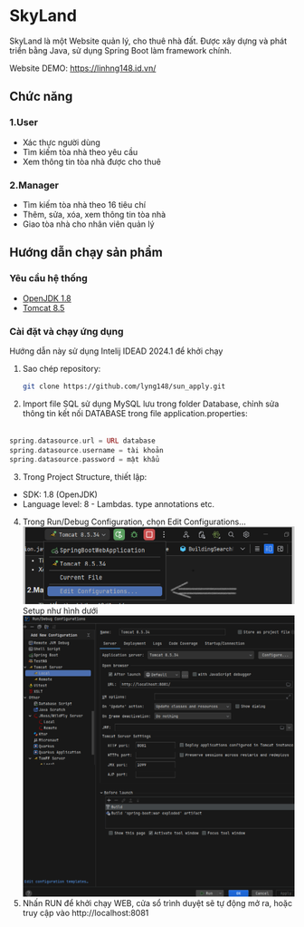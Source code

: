 # SkyLand
SkyLand là một Website quản lý, cho thuê nhà đất. Được xây dựng và phát triển bằng Java, sử dụng Spring Boot làm framework chính.

Website DEMO:  https://linhng148.id.vn/
## Chức năng
### 1.User
- Xác thực người dùng
- Tìm kiếm tòa nhà theo yêu cầu
- Xem thông tin tòa nhà được cho thuê
### 2.Manager
- Tìm kiếm tòa nhà theo 16 tiêu chí
- Thêm, sửa, xóa, xem thông tin tòa nhà
- Giao tòa nhà cho nhân viên quản lý
## Hướng dẫn chạy sản phẩm
### Yêu cầu hệ thống
- [OpenJDK 1.8](https://www.oracle.com/java/technologies/javase/javase8-archive-downloads.html)
- [Tomcat 8.5](https://tomcat.apache.org/download-80.cgi)
###  Cài đặt và chạy ứng dụng
Hướng dẫn này sử dụng Intelij IDEAD 2024.1 để khởi chạy
1. Sao chép repository:
   ```sh
   git clone https://github.com/lyng148/sun_apply.git
2. Import file SQL sử dụng MySQL lưu trong folder Database, chỉnh sửa thông tin kết nối DATABASE trong file application.properties:
```php

spring.datasource.url = URL database
spring.datasource.username = tài khoản
spring.datasource.password = mật khẩu

```
3. Trong Project Structure, thiết lập:
- SDK: 1.8 (OpenJDK)
- Language level: 8 - Lambdas. type annotations etc.
4. Trong Run/Debug Configuration, chọn Edit Configurations... 
![img.png](img.png)
Setup như hình dưới
![img_1.png](img_1.png)
5. Nhấn RUN để khởi chạy WEB, cửa sổ trình duyệt sẽ tự động mở ra, hoặc truy cập vào http://localhost:8081